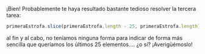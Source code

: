 ¡Bien! Probablemente te haya resultado bastante tedioso resolver la tercera tarea:

```javascript
primeraEstrofa.slice(primeraEstrofa.length - 25, primeraEstrofa.length)
```

al fin y al cabo, no teníamos ninguna forma para indicar de forma más sencilla que queríamos los últimos 25 elementos.... ¿o sí? ¡Averigüémoslo!